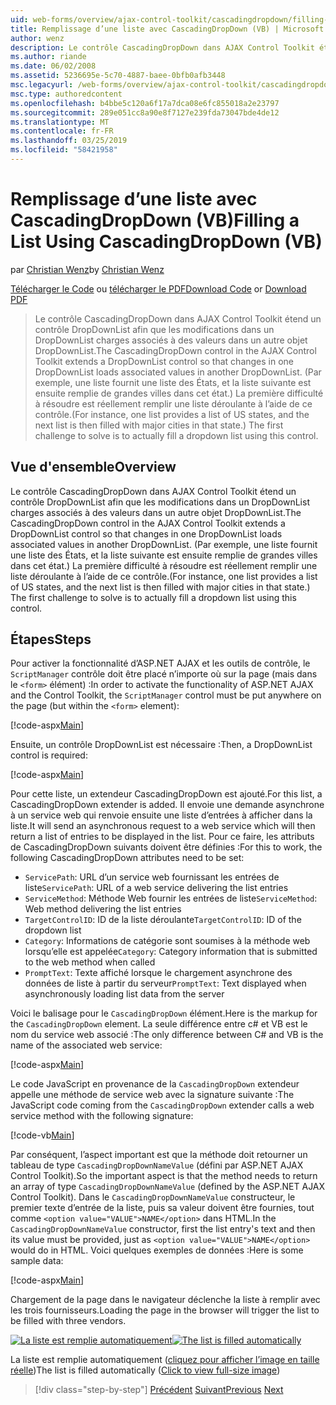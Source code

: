 ```yaml
---
uid: web-forms/overview/ajax-control-toolkit/cascadingdropdown/filling-a-list-using-cascadingdropdown-vb
title: Remplissage d’une liste avec CascadingDropDown (VB) | Microsoft Docs
author: wenz
description: Le contrôle CascadingDropDown dans AJAX Control Toolkit étend un contrôle DropDownList afin que les modifications dans un DropDownList charges associés à des valeurs dans anoth...
ms.author: riande
ms.date: 06/02/2008
ms.assetid: 5236695e-5c70-4887-baee-0bfb0afb3448
msc.legacyurl: /web-forms/overview/ajax-control-toolkit/cascadingdropdown/filling-a-list-using-cascadingdropdown-vb
msc.type: authoredcontent
ms.openlocfilehash: b4bbe5c120a6f17a7dca08e6fc855018a2e23797
ms.sourcegitcommit: 289e051cc8a90e8f7127e239fda73047bde4de12
ms.translationtype: MT
ms.contentlocale: fr-FR
ms.lasthandoff: 03/25/2019
ms.locfileid: "58421958"
---
```

<a name="filling-a-list-using-cascadingdropdown-vb"></a><span data-ttu-id="bb8a5-103">Remplissage d’une liste avec CascadingDropDown (VB)</span><span class="sxs-lookup"><span data-stu-id="bb8a5-103">Filling a List Using CascadingDropDown (VB)</span></span>
====================
<span data-ttu-id="bb8a5-104">par [Christian Wenz](https://github.com/wenz)</span><span class="sxs-lookup"><span data-stu-id="bb8a5-104">by [Christian Wenz](https://github.com/wenz)</span></span>

<span data-ttu-id="bb8a5-105">[Télécharger le Code](http://download.microsoft.com/download/9/0/7/907760b1-2c60-4f81-aeb6-ca416a573b0d/cascadingdropdown0.vb.zip) ou [télécharger le PDF](http://download.microsoft.com/download/2/d/c/2dc10e34-6983-41d4-9c08-f78f5387d32b/cascadingdropdown0VB.pdf)</span><span class="sxs-lookup"><span data-stu-id="bb8a5-105">[Download Code](http://download.microsoft.com/download/9/0/7/907760b1-2c60-4f81-aeb6-ca416a573b0d/cascadingdropdown0.vb.zip) or [Download PDF](http://download.microsoft.com/download/2/d/c/2dc10e34-6983-41d4-9c08-f78f5387d32b/cascadingdropdown0VB.pdf)</span></span>

> <span data-ttu-id="bb8a5-106">Le contrôle CascadingDropDown dans AJAX Control Toolkit étend un contrôle DropDownList afin que les modifications dans un DropDownList charges associés à des valeurs dans un autre objet DropDownList.</span><span class="sxs-lookup"><span data-stu-id="bb8a5-106">The CascadingDropDown control in the AJAX Control Toolkit extends a DropDownList control so that changes in one DropDownList loads associated values in another DropDownList.</span></span> <span data-ttu-id="bb8a5-107">(Par exemple, une liste fournit une liste des États, et la liste suivante est ensuite remplie de grandes villes dans cet état.) La première difficulté à résoudre est réellement remplir une liste déroulante à l’aide de ce contrôle.</span><span class="sxs-lookup"><span data-stu-id="bb8a5-107">(For instance, one list provides a list of US states, and the next list is then filled with major cities in that state.) The first challenge to solve is to actually fill a dropdown list using this control.</span></span>


## <a name="overview"></a><span data-ttu-id="bb8a5-108">Vue d'ensemble</span><span class="sxs-lookup"><span data-stu-id="bb8a5-108">Overview</span></span>

<span data-ttu-id="bb8a5-109">Le contrôle CascadingDropDown dans AJAX Control Toolkit étend un contrôle DropDownList afin que les modifications dans un DropDownList charges associés à des valeurs dans un autre objet DropDownList.</span><span class="sxs-lookup"><span data-stu-id="bb8a5-109">The CascadingDropDown control in the AJAX Control Toolkit extends a DropDownList control so that changes in one DropDownList loads associated values in another DropDownList.</span></span> <span data-ttu-id="bb8a5-110">(Par exemple, une liste fournit une liste des États, et la liste suivante est ensuite remplie de grandes villes dans cet état.) La première difficulté à résoudre est réellement remplir une liste déroulante à l’aide de ce contrôle.</span><span class="sxs-lookup"><span data-stu-id="bb8a5-110">(For instance, one list provides a list of US states, and the next list is then filled with major cities in that state.) The first challenge to solve is to actually fill a dropdown list using this control.</span></span>

## <a name="steps"></a><span data-ttu-id="bb8a5-111">Étapes</span><span class="sxs-lookup"><span data-stu-id="bb8a5-111">Steps</span></span>

<span data-ttu-id="bb8a5-112">Pour activer la fonctionnalité d’ASP.NET AJAX et les outils de contrôle, le `ScriptManager` contrôle doit être placé n’importe où sur la page (mais dans le `<form>` élément) :</span><span class="sxs-lookup"><span data-stu-id="bb8a5-112">In order to activate the functionality of ASP.NET AJAX and the Control Toolkit, the `ScriptManager` control must be put anywhere on the page (but within the `<form>` element):</span></span>

[!code-aspx[Main](filling-a-list-using-cascadingdropdown-vb/samples/sample1.aspx)]

<span data-ttu-id="bb8a5-113">Ensuite, un contrôle DropDownList est nécessaire :</span><span class="sxs-lookup"><span data-stu-id="bb8a5-113">Then, a DropDownList control is required:</span></span>

[!code-aspx[Main](filling-a-list-using-cascadingdropdown-vb/samples/sample2.aspx)]

<span data-ttu-id="bb8a5-114">Pour cette liste, un extendeur CascadingDropDown est ajouté.</span><span class="sxs-lookup"><span data-stu-id="bb8a5-114">For this list, a CascadingDropDown extender is added.</span></span> <span data-ttu-id="bb8a5-115">Il envoie une demande asynchrone à un service web qui renvoie ensuite une liste d’entrées à afficher dans la liste.</span><span class="sxs-lookup"><span data-stu-id="bb8a5-115">It will send an asynchronous request to a web service which will then return a list of entries to be displayed in the list.</span></span> <span data-ttu-id="bb8a5-116">Pour ce faire, les attributs de CascadingDropDown suivants doivent être définies :</span><span class="sxs-lookup"><span data-stu-id="bb8a5-116">For this to work, the following CascadingDropDown attributes need to be set:</span></span>

- <span data-ttu-id="bb8a5-117">`ServicePath`: URL d’un service web fournissant les entrées de liste</span><span class="sxs-lookup"><span data-stu-id="bb8a5-117">`ServicePath`: URL of a web service delivering the list entries</span></span>
- <span data-ttu-id="bb8a5-118">`ServiceMethod`: Méthode Web fournir les entrées de liste</span><span class="sxs-lookup"><span data-stu-id="bb8a5-118">`ServiceMethod`: Web method delivering the list entries</span></span>
- <span data-ttu-id="bb8a5-119">`TargetControlID`: ID de la liste déroulante</span><span class="sxs-lookup"><span data-stu-id="bb8a5-119">`TargetControlID`: ID of the dropdown list</span></span>
- <span data-ttu-id="bb8a5-120">`Category`: Informations de catégorie sont soumises à la méthode web lorsqu’elle est appelée</span><span class="sxs-lookup"><span data-stu-id="bb8a5-120">`Category`: Category information that is submitted to the web method when called</span></span>
- <span data-ttu-id="bb8a5-121">`PromptText`: Texte affiché lorsque le chargement asynchrone des données de liste à partir du serveur</span><span class="sxs-lookup"><span data-stu-id="bb8a5-121">`PromptText`: Text displayed when asynchronously loading list data from the server</span></span>

<span data-ttu-id="bb8a5-122">Voici le balisage pour le `CascadingDropDown` élément.</span><span class="sxs-lookup"><span data-stu-id="bb8a5-122">Here is the markup for the `CascadingDropDown` element.</span></span> <span data-ttu-id="bb8a5-123">La seule différence entre c# et VB est le nom du service web associé :</span><span class="sxs-lookup"><span data-stu-id="bb8a5-123">The only difference between C# and VB is the name of the associated web service:</span></span>

[!code-aspx[Main](filling-a-list-using-cascadingdropdown-vb/samples/sample3.aspx)]

<span data-ttu-id="bb8a5-124">Le code JavaScript en provenance de la `CascadingDropDown` extendeur appelle une méthode de service web avec la signature suivante :</span><span class="sxs-lookup"><span data-stu-id="bb8a5-124">The JavaScript code coming from the `CascadingDropDown` extender calls a web service method with the following signature:</span></span>

[!code-vb[Main](filling-a-list-using-cascadingdropdown-vb/samples/sample4.vb)]

<span data-ttu-id="bb8a5-125">Par conséquent, l’aspect important est que la méthode doit retourner un tableau de type `CascadingDropDownNameValue` (défini par ASP.NET AJAX Control Toolkit).</span><span class="sxs-lookup"><span data-stu-id="bb8a5-125">So the important aspect is that the method needs to return an array of type `CascadingDropDownNameValue` (defined by the ASP.NET AJAX Control Toolkit).</span></span> <span data-ttu-id="bb8a5-126">Dans le `CascadingDropDownNameValue` constructeur, le premier texte d’entrée de la liste, puis sa valeur doivent être fournies, tout comme `<option value="VALUE">NAME</option>` dans HTML.</span><span class="sxs-lookup"><span data-stu-id="bb8a5-126">In the `CascadingDropDownNameValue` constructor, first the list entry's text and then its value must be provided, just as `<option value="VALUE">NAME</option>` would do in HTML.</span></span> <span data-ttu-id="bb8a5-127">Voici quelques exemples de données :</span><span class="sxs-lookup"><span data-stu-id="bb8a5-127">Here is some sample data:</span></span>

[!code-aspx[Main](filling-a-list-using-cascadingdropdown-vb/samples/sample5.aspx)]

<span data-ttu-id="bb8a5-128">Chargement de la page dans le navigateur déclenche la liste à remplir avec les trois fournisseurs.</span><span class="sxs-lookup"><span data-stu-id="bb8a5-128">Loading the page in the browser will trigger the list to be filled with three vendors.</span></span>


<span data-ttu-id="bb8a5-129">[![La liste est remplie automatiquement](filling-a-list-using-cascadingdropdown-vb/_static/image2.png)](filling-a-list-using-cascadingdropdown-vb/_static/image1.png)</span><span class="sxs-lookup"><span data-stu-id="bb8a5-129">[![The list is filled automatically](filling-a-list-using-cascadingdropdown-vb/_static/image2.png)](filling-a-list-using-cascadingdropdown-vb/_static/image1.png)</span></span>

<span data-ttu-id="bb8a5-130">La liste est remplie automatiquement ([cliquez pour afficher l’image en taille réelle](filling-a-list-using-cascadingdropdown-vb/_static/image3.png))</span><span class="sxs-lookup"><span data-stu-id="bb8a5-130">The list is filled automatically ([Click to view full-size image](filling-a-list-using-cascadingdropdown-vb/_static/image3.png))</span></span>

> [!div class="step-by-step"]
> <span data-ttu-id="bb8a5-131">[Précédent](using-auto-postback-with-cascadingdropdown-cs.md)
> [Suivant](using-cascadingdropdown-with-a-database-vb.md)</span><span class="sxs-lookup"><span data-stu-id="bb8a5-131">[Previous](using-auto-postback-with-cascadingdropdown-cs.md)
[Next](using-cascadingdropdown-with-a-database-vb.md)</span></span>
